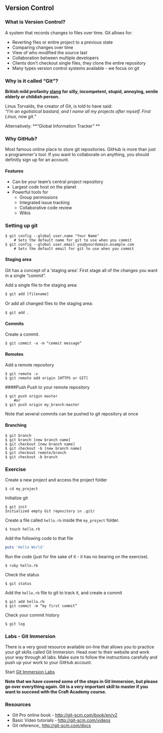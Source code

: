 ## Version Control
### What is Version Control? 
A system that records changes to files over time. 
Git allows for:
* Reverting files or entire project to a previous state 
* Comparing changes over time 
* View of who modified the source last 
* Collaboration between multiple developers
* Clients don't checkout single files, they clone the entire repository
* Many types version control systems available - we focus on git

### Why is it called “Git”?
**British mild profanity [slang](http://www.urbandictionary.com/define.php?term=git
) for silly, incompetent, stupid, annoying, senile elderly or childish person.** 

Linus Torvalds, the creator of Git, is told to have said: <br/>*“I'm an egotistical bastard, and I name all my projects after myself. First Linux, now git.”* 

Alternatively: **“Global Information Tracker” **

### Why GitHub?
Most famous online place to store git repositories. GitHub is more than just a programmer's tool. If you want to collaborate on anything, you should definitly sign up for an account. 

#### Features
* Can be your team’s central project repository 
* Largest code host on the planet
* Powerful tools for  
    * Group permissions
    * Integrated issue tracking
    * Collaborative code review
    * Wikis

### Setting up git

```shell
$ git config --global user.name "Your Name"
    # Sets the default name for git to use when you commit
$ git config --global user.email you@yourdomain.example.com
    # Sets the default email for git to use when you commit

```

#### Staging area
Git has a concept of a ‘staging area’. First stage all of the changes you want in a single “commit”.

Add a single file to the staging area:
```shell
$ git add [filename] 
```
Or add all changed ﬁles to the staging area:
```shell
$ git add .
```
#### Commits
Create a commit. 
```shell
$ git commit -a -m “commit message”
```
#### Remotes
Add a remote repository

```shell
$ git remote -v 
$ git remote add origin [HTTPS or GIT]
```
####Push
Push to your remote repository
```shell
$ git push origin master 
    #or
$ git push origin my_branch:master
```

Note that several commits can be pushed to git repository at once

#### Branching
```shell
$ git branch 
$ git branch [new branch name]
$ git checkout [new branch name]
$ git checkout -b [new branch name]
$ git checkout remote/branch
$ git checkout -b branch
```

### Exercise

Create a new project and access the project folder

```shell
$ cd my_project
```
Initialize git
```shell
$ git init
Initialized empty Git repository in .git/
```

Create a file called `hello.rb` inside the `my_project` folder.
```shell
$ touch hello.rb
```

Add the following code to that file

```ruby
puts 'Hello World'
```
Run the code (just for the sake of it - it has no bearing on the exercise).
```shell
$ ruby hello.rb
```
Check the status
```shell
$ git status
```

Add the `hello.rb` file to git to track it, and create a commit
```shell
$ git add hello.rb
$ git commit -m “my first commit”
```
Check your commit history
```shell
$ git log
```

### Labs - Git Immersion
There is a very good resource available on-line that allows you to practice your git skills called Git Immersion. Head over to their website and work your way through all labs. Make sure to follow the instructions carefully and push up your work to your GitHub account.

Start [Git Immersion Labs](http://gitimmersion.com/lab_01.html)

**Note that we have covered some of the steps in Git Immersion, but please go over everything again. Git is a very important skill to master if you want to succeed with the Craft Academy course.**
### Resources

* Git Pro online book - http://git-scm.com/book/en/v2
* Basic Video tutorials - http://git-scm.com/videos
* Git reference_ http://git-scm.com/docs










